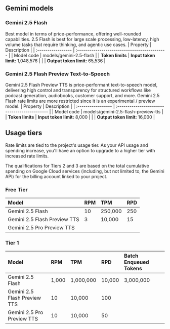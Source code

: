 ## Gemini models
### Gemini 2.5 Flash
Best model in terms of price-performance, offering well-rounded capabilities. 2.5 Flash is best for large scale processing, low-latency, high volume tasks that require thinking, and agentic use cases.
| Property           | Description                                   |
| :----------------- | :-------------------------------------------- |
| Model code         | models/gemini-2.5-flash           |
| **Token limits**   | **Input token limit:** 1,048,576                      | 
|                    | **Output token limit:** 65,536                    |
### Gemini 2.5 Flash Preview Text-to-Speech
Gemini 2.5 Flash Preview TTS is price-performant text-to-speech model, delivering high control and transparency for structured workflows like podcast generation, audiobooks, customer support, and more. Gemini 2.5 Flash rate limits are more restricted since it is an experimental / preview model.
| Property           | Description                                   |
| :----------------- | :-------------------------------------------- |
| Model code         | models/gemini-2.5-flash-preview-tts           |
| **Token limits**   | **Input token limit:** 8,000                      | 
|                    | **Output token limit:** 16,000                    |


## Usage tiers
Rate limits are tied to the project's usage tier. As your API usage and spending increase, you'll have an option to upgrade to a higher tier with increased rate limits.

The qualifications for Tiers 2 and 3 are based on the total cumulative spending on Google Cloud services (including, but not limited to, the Gemini API) for the billing account linked to your project.

### Free Tier
| Model |	RPM |	TPM |	RPD |
| :- | :- | :- | :- |
| Gemini 2.5 Flash |	10 |	250,000 |	250 |
| Gemini 2.5 Flash Preview TTS |	3 |	10,000 |	15 |
| Gemini 2.5 Pro Preview TTS  | 	|  | |

### Tier 1
| Model |	RPM |	TPM |	RPD | Batch Enqueued Tokens |
| :- | :- | :- | :- | :- |
| Gemini 2.5 Flash |	1,000 |	1,000,000 |	10,000 | 3,000,000| 
| Gemini 2.5 Flash Preview TTS    | 10	| 10,000 |	100 |
| Gemini 2.5 Pro Preview TTS  | 10	| 10,000 |	50 |